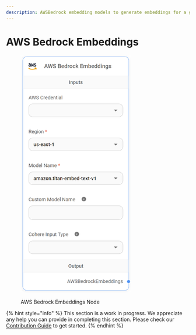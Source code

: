 ```yaml
---
description: AWSBedrock embedding models to generate embeddings for a given text.
---
```


# AWS Bedrock Embeddings

<figure><img src="../../../.gitbook/assets/image (4) (1) (1) (1).png" alt="" width="301"><figcaption><p>AWS Bedrock Embeddings Node</p></figcaption></figure>

{% hint style="info" %}
This section is a work in progress. We appreciate any help you can provide in completing this section. Please check our [Contribution Guide](https://toi500.gitbook.io/flowise-docs/contributing) to get started.
{% endhint %}
